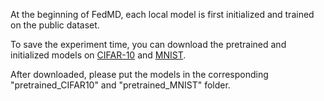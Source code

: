 At the beginning of FedMD, each local model is first initialized and trained on the public dataset.

To save the experiment time, you can download the pretrained and initialized models on [CIFAR-10](https://drive.google.com/drive/folders/1zDMrRcSqe3_nFPV_QZFFCZ1qJSxKk6WN?usp=sharing) and [MNIST](https://drive.google.com/drive/folders/1YaWNUkfUEjhE7kjLyO11Pqzh2yAd1sss?usp=sharing).

After downloaded, please put the models in the corresponding "pretrained_CIFAR10" and "pretrained_MNIST" folder.
